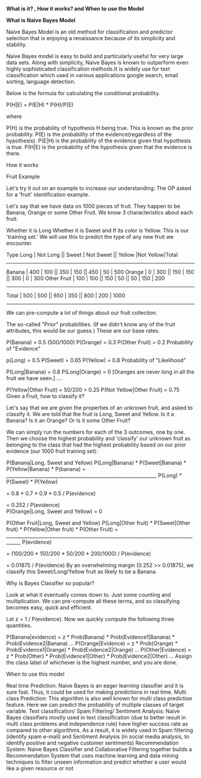 **What is it? , How it works? and When to use the Model**

**What is Naive Bayes Model**

Naive Bayes Model is an old method for classification and predictor selection that is enjoying a renaissance because of its simplicity and stability.

Naive Bayes model is easy to build and particularly useful for very large data sets. Along with simplicity, Naive Bayes is known to outperform even highly sophisticated classification methods.It is widely use for text classification which used in various applications google search, email sorting, language detection.

Below is the formula for calculating the conditional probability.

P(H|E) = P(E|H) * P(H)/P(E)

where

P(H) is the probability of hypothesis H being true. This is known as the prior probability.
P(E) is the probability of the evidence(regardless of the hypothesis).
P(E|H) is the probability of the evidence given that hypothesis is true.
P(H|E) is the probability of the hypothesis given that the evidence is there.

How it works

Fruit Example

Let's try it out on an example to increase our understanding: The OP asked for a 'fruit' identification example.

Let's say that we have data on 1000 pieces of fruit. They happen to be Banana, Orange or some Other Fruit. We know 3 characteristics about each fruit:

Whether it is Long Whether it is Sweet and If its color is Yellow.
This is our 'training set.' We will use this to predict the type of any new fruit we encounter.

Type Long | Not Long || Sweet | Not Sweet || Yellow |Not Yellow|Total
___________________________________________________________________
Banana | 400 | 100 || 350 | 150 || 450 | 50 | 500
Orange | 0 | 300 || 150 | 150 || 300 | 0 | 300
Other Fruit | 100 | 100 || 150 | 50 || 50 | 150 | 200
____________________________________________________________________
Total | 500 | 500 || 650 | 350 || 800 | 200 | 1000
___________________________________________________________________

We can pre-compute a lot of things about our fruit collection.

The so-called "Prior" probabilities. (If we didn't know any of the fruit attributes, this would be our guess.) These are our base rates.

P(Banana) = 0.5 (500/1000)
P(Orange) = 0.3
P(Other Fruit) = 0.2
Probability of "Evidence"

p(Long) = 0.5
P(Sweet) = 0.65
P(Yellow) = 0.8
Probability of "Likelihood"

P(Long|Banana) = 0.8
P(Long|Orange) = 0 [Oranges are never long in all the fruit we have seen.]
....

P(Yellow|Other Fruit) = 50/200 = 0.25
P(Not Yellow|Other Fruit) = 0.75
Given a Fruit, how to classify it?

Let's say that we are given the properties of an unknown fruit, and asked to classify it. We are told that the fruit is Long, Sweet and Yellow. Is it a Banana? Is it an Orange? Or Is it some Other Fruit?

We can simply run the numbers for each of the 3 outcomes, one by one. Then we choose the highest probability and 'classify' our unknown fruit as belonging to the class that had the highest probability based on our prior evidence (our 1000 fruit training set):

P(Banana|Long, Sweet and Yellow)
P(Long|Banana) * P(Sweet|Banana) * P(Yellow|Banana) * P(banana)
= _______________________________________________________________
P(Long) * P(Sweet) * P(Yellow)

= 0.8 * 0.7 * 0.9 * 0.5 / P(evidence)  

= 0.252 / P(evidence)  
P(Orange|Long, Sweet and Yellow) = 0

P(Other Fruit|Long, Sweet and Yellow)
P(Long|Other fruit) * P(Sweet|Other fruit) * P(Yellow|Other fruit) * P(Other Fruit)
= ____________________________________________________________________________________
P(evidence)

= (100/200 * 150/200 * 50/200 * 200/1000) / P(evidence)

= 0.01875 / P(evidence)
By an overwhelming margin (0.252 >> 0.01875), we classify this Sweet/Long/Yellow fruit as likely to be a Banana.

Why is Bayes Classifier so popular?

Look at what it eventually comes down to. Just some counting and multiplication. We can pre-compute all these terms, and so classifying becomes easy, quick and efficient.

Let z = 1 / P(evidence). Now we quickly compute the following three quantities.

P(Banana|evidence) = z * Prob(Banana) * Prob(Evidence1|Banana) * Prob(Evidence2|Banana) ...
P(Orange|Evidence) = z * Prob(Orange) * Prob(Evidence1|Orange) * Prob(Evidence2|Orange) ...
P(Other|Evidence) = z * Prob(Other) * Prob(Evidence1|Other) * Prob(Evidence2|Other) ...
Assign the class label of whichever is the highest number, and you are done.

When to use this model

Real time Prediction: Naive Bayes is an eager learning classifier and it is sure fast. Thus, it could be used for making predictions in real time.
Multi class Prediction: This algorithm is also well known for multi class prediction feature. Here we can predict the probability of multiple classes of target variable.
Text classification/ Spam Filtering/ Sentiment Analysis: Naive Bayes classifiers mostly used in text classification (due to better result in multi class problems and independence rule) have higher success rate as compared to other algorithms. As a result, it is widely used in Spam filtering (identify spam e-mail) and Sentiment Analysis (in social media analysis, to identify positive and negative customer sentiments)
Recommendation System: Naive Bayes Classifier and Collaborative Filtering together builds a Recommendation System that uses machine learning and data mining techniques to filter unseen information and predict whether a user would like a given resource or not
